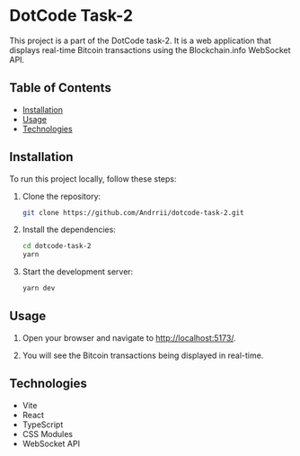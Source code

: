 # DotCode Task-2

This project is a part of the DotCode task-2. It is a web application that displays real-time Bitcoin transactions using the Blockchain.info WebSocket API.

## Table of Contents

- [Installation](#installation)
- [Usage](#usage)
- [Technologies](#technologies)

## Installation

To run this project locally, follow these steps:

1. Clone the repository:

   ```bash
   git clone https://github.com/Andrrii/dotcode-task-2.git
   ```

2. Install the dependencies:

   ```bash
   cd dotcode-task-2
   yarn
   ```

3. Start the development server:

   ```bash
   yarn dev
   ```

## Usage

1. Open your browser and navigate to [http://localhost:5173/](http://localhost:5173/).

2. You will see the Bitcoin transactions being displayed in real-time.

## Technologies

- Vite
- React
- TypeScript
- CSS Modules
- WebSocket API

